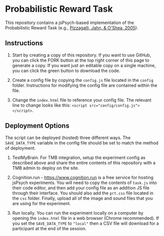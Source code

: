 # Probabilistic Reward Task

This repository contains a jsPsych-based implementation of the Probabilistic Reward Task (e.g., [Pizzagalli, Jahn, & O'Shea, 2005](https://cdasr.mclean.harvard.edu/wp-content/uploads/2017/08/pizzagalli_bp05.pdf)).

## Instructions

1. Start by creating a copy of this repository. If you want to use GitHub, you can click the FORK button at the top right corner of this page to generate a copy. If you want just an editable copy on a single machine, you can click the green button to download the code.

2. Create a config file by copying the `config.js` file located in the `config` folder. Instructions for modifying the config file are contained within the file.

3. Change the `index.html` file to reference your config file. The relevant line to change looks like this: `<script src="config/config.js"></script>`.

## Deployment Options

The script can be deployed (hosted) three different ways. The `SAVE_DATA_TYPE` variable in the config file should be set to match the method of deployment.

1. TestMyBrain. For TMB integration, setup the experiment config as described above and share the entire contents of this repository with a TMB admin to deploy on the site.

2. Cognition.run - https://www.cognition.run is a free service for hosting jsPsych experiments. You will need to copy the contents of `task.js` into their code editor, and then add your config file as an addition JS file through their interface. You should also add the `prt.css` file located in the `css` folder. Finally, upload all of the image and sound files that you are using for the experiment.

3. Run locally. You can run the experiment locally on a computer by opening the `index.html` file in a web browser (Chrome recommended). If you set the `SAVE_DATA_TYPE` to `"local"` then a CSV file will download for a participant at the end of the session.

